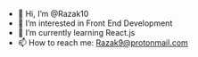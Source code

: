 - 👋 Hi, I’m @Razak10
- 👀 I’m interested in Front End Development
- 🌱 I’m currently learning React.js
- 📫 How to reach me: Razak9@protonmail.com

<!---
Razak10/Razak10 is a ✨ special ✨ repository because its `README.md` (this file) appears on your GitHub profile.
You can click the Preview link to take a look at your changes.
--->
